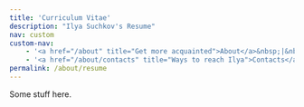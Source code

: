 ```yaml
---
title: 'Curriculum Vitae'
description: "Ilya Suchkov's Resume"
nav: custom
custom-nav: 
    - '<a href="/about" title="Get more acquainted">About</a>&nbsp;|&nbsp;'
    - '<a href="/about/contacts" title="Ways to reach Ilya">Contacts</a>'
permalink: /about/resume
---
```


Some stuff here.
